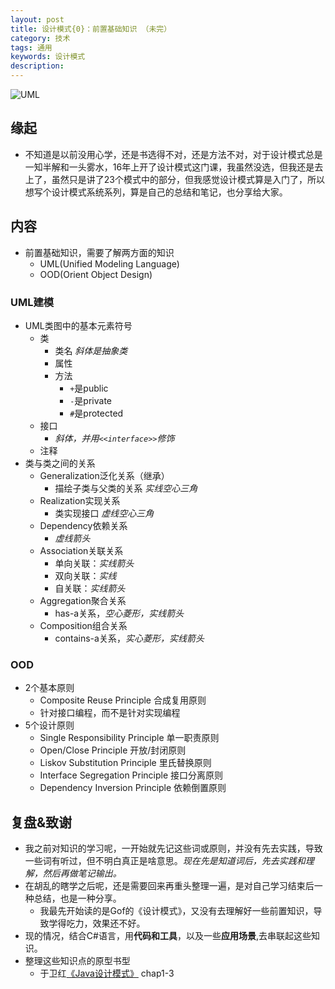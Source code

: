 ```yaml
---
layout: post  
title: 设计模式{0}：前置基础知识 （未完）  
category: 技术  
tags: 通用     
keywords: 设计模式   
description:    
---  
```


![UML](https://image.baidu.com/search/detail?ct=503316480&z=0&ipn=d&word=uml%E5%9B%BE%E7%89%87&step_word=&hs=2&pn=18&spn=0&di=81821994540&pi=0&rn=1&tn=baiduimagedetail&is=0%2C0&istype=2&ie=utf-8&oe=utf-8&in=&cl=2&lm=-1&st=-1&cs=733449665%2C1612643618&os=2869013448%2C4257137912&simid=2574923608%2C2307809362&adpicid=0&lpn=0&ln=1950&fr=&fmq=1492246245402_R&fm=detail&ic=0&s=undefined&se=&sme=&tab=0&width=&height=&face=undefined&ist=&jit=&cg=&bdtype=0&oriquery=&objurl=http%3A%2F%2Fimg.my.csdn.net%2Fuploads%2F201301%2F26%2F1359204528_4308.jpg&fromurl=ippr_z2C%24qAzdH3FAzdH3Fks52_z%26e3Bvf1g_z%26e3BgjpAzdH3Fziwg2ytg23tjalAzdH3Fw6ptvsjAzdH3F1jpwtsfAzdH3Fbcn9a8b&gsm=0&rpstart=0&rpnum=0)

##  缘起
+ 不知道是以前没用心学，还是书选得不对，还是方法不对，对于设计模式总是一知半解和一头雾水，16年上开了设计模式这门课，我虽然没选，但我还是去上了，虽然只是讲了23个模式中的部分，但我感觉设计模式算是入门了，所以想写个设计模式系统系列，算是自己的总结和笔记，也分享给大家。

##  内容
+ 前置基础知识，需要了解两方面的知识
	+ UML(Unified Modeling Language)
	+ OOD(Orient Object Design)

###  UML建模
+ UML类图中的基本元素符号
	+ 类
		+ 类名 *斜体是抽象类*
		+ 属性
		+ 方法
			+ `+`是public
			+ `-`是private
			+ `#`是protected
	+ 接口
		+ *斜体，并用`<<interface>>`修饰*
	+ 注释
+ 类与类之间的关系
	+ Generalization泛化关系（继承）
		+ 描绘子类与父类的关系 *实线空心三角*
	+ Realization实现关系
		+ 类实现接口 *虚线空心三角*
	+ Dependency依赖关系
		+ *虚线箭头*
	+ Association关联关系
		+ 单向关联：*实线箭头*
		+ 双向关联：*实线*
		+ 自关联：*实线箭头*
	+ Aggregation聚合关系
		+ has-a关系，*空心菱形，实线箭头*
	+ Composition组合关系
		+ contains-a关系，*实心菱形，实线箭头*

###  OOD
+ 2个基本原则
	+ Composite Reuse Principle 合成复用原则
	+ 针对接口编程，而不是针对实现编程
+ 5个设计原则
	+ Single Responsibility Principle 单一职责原则
	+ Open/Close Principle 开放/封闭原则
	+ Liskov Substitution Principle 里氏替换原则
	+ Interface Segregation Principle 接口分离原则
	+ Dependency Inversion Principle 依赖倒置原则

##  复盘&致谢
+ 我之前对知识的学习呢，一开始就先记这些词或原则，并没有先去实践，导致一些词有听过，但不明白真正是啥意思。*现在先是知道词后，先去实践和理解，然后再做笔记输出。*
+ 在胡乱的瞎学之后呢，还是需要回来再重头整理一遍，是对自己学习结束后一种总结，也是一种分享。
	+ 我最先开始读的是Gof的《设计模式》，又没有去理解好一些前置知识，导致学得吃力，效果还不好。
+ 现的情况，结合C#语言，用**代码和工具**，以及一些**应用场景**,去串联起这些知识。
+ 整理这些知识点的原型书型
	+ 于卫红[《Java设计模式》](http://product.dangdang.com/24043255.html) chap1-3